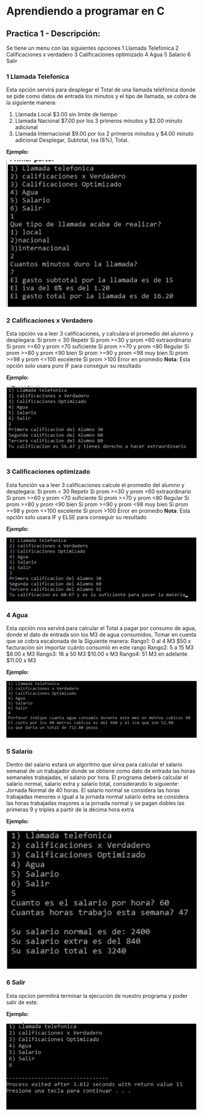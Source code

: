 # Aprendiendo a programar en C
## Practica 1 - Descripción:
Se tiene un menu con las siguientes opciones
1 Llamada Telefonica
2 Calificaciones x verdadero
3 Calificaciones optimizado
4 Agua
5 Salario
6 Salir

### 1 Llamada Telefonica
Esta opción servirá para desplegar el Total de una llamada telefónica
donde se pide como datos de entrada los minutos y el tipo de llamada, se
cobra de la siguiente manera:
1. Llamada Local $3.00 sin límite de tiempo
2. Llamada Nacional $7.00 por los 3 primeros minutos y $2.00 minuto adicional
3. Llamada Internacional $9.00 por los 2 primeros minutos y $4.00 minuto adicional
Desplegar, Subtotal, Iva (8%), Total.

**Ejemplo:**

![Ejecucion de la primera opcion](https://raw.githubusercontent.com/patinoAlexis/Aprendiendo-C/main/Practica_1/img/img_res_op1.png)
### 2 Calificaciones x Verdadero
Esta opción va a leer 3 calificaciones, y calculara el promedio del alumno y
desplegara:
Si prom < 30 Repetir
Si prom >=30 y prom <60 extraordinario
Si prom >=60 y prom <70 suficiente
Si prom >=70 y prom <80 Regular
Si prom >=80 y prom <90 bien
Si prom >=90 y prom <98 muy bien
Si prom >=98 y prom <=100 excelente
Si prom >100 Error en promedio
**Nota**: Esta opción solo usara puro IF para conseguir su resultado

**Ejemplo:**

![Ejecucion de la segunda opcion](https://raw.githubusercontent.com/patinoAlexis/Aprendiendo-C/main/Practica_1/img/img_res_op2.png)
### 3 Calificaciones optimizado
Esta función va a leer 3 calificaciones calcule el promedio del alumno y
desplegara:
Si prom < 30 Repetir
Si prom >=30 y prom <60 extraordinario
Si prom >=60 y prom <70 suficiente
Si prom >=70 y prom <80 Regular
Si prom >=80 y prom <90 bien
Si prom >=90 y prom <98 muy bien
Si prom >=98 y prom <=100 excelente
Si prom >100 Error en promedio
**Nota**: Esta opción solo usara IF y ELSE para conseguir su resultado

**Ejemplo:**

![Ejecucion de la tercera opcion](https://raw.githubusercontent.com/patinoAlexis/Aprendiendo-C/main/Practica_1/img/img_res_op3.png)
### 4 Agua
Esta opción nos servirá para calcular el Total a pagar por consumo de
agua, donde el dato de entrada son los M3 de agua consumidos, Tomar en
cuenta que se cobra escalonada de la
Siguiente manera:
Rango1: 0 al 4 M3 $50 x facturación sin importar cuánto consumió en
este rango
Rango2: 5 a 15 M3 $8.00 x M3
Rango3: 16 a 50 M3 $10.00 x M3
Rango4: 51 M3 en adelante $11.00 x M3

**Ejemplo:**

![Ejecucion de la cuarta opcion](https://raw.githubusercontent.com/patinoAlexis/Aprendiendo-C/main/Practica_1/img/img_res_op4.png)
### 5 Salario
Dentro del salario estará un algoritmo que sirva para calcular el salario semanal de un trabajador
donde se obtiene como dato de entrada las horas semanales trabajadas, el salario por hora. El
programa deberá calcular el salario normal, salario extra y salario total, considerando lo siguiente:
Jornada Normal de 40 horas.
El salario normal se considera las horas trabajadas menores o igual a la jornada normal
salario extra se considera las horas trabajadas mayores a la
jornada normal y se pagan dobles las primeras 9 y triples a partir de la
décima hora extra

**Ejemplo:**

![Ejecucion de la quinta opcion](https://raw.githubusercontent.com/patinoAlexis/Aprendiendo-C/main/Practica_1/img/img_res_op5.png)

### 6 Salir
Esta opcion permitirá terminar la ejecución de nuestro programa y poder salir de este.

**Ejemplo:**

![Ejecucion de la sexta opcion](https://raw.githubusercontent.com/patinoAlexis/Aprendiendo-C/main/Practica_1/img/img_res_op6.png)